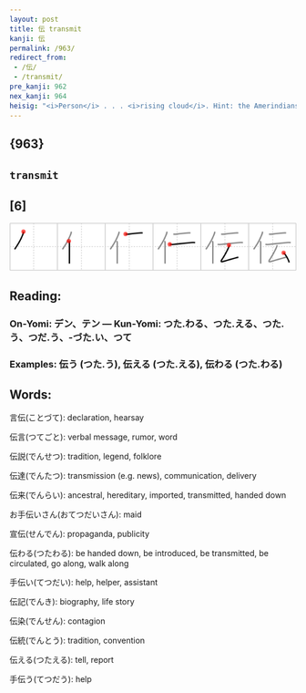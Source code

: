 ```yaml
---
layout: post
title: 伝 transmit
kanji: 伝
permalink: /963/
redirect_from:
 - /伝/
 - /transmit/
pre_kanji: 962
nex_kanji: 964
heisig: "<i>Person</i> . . . <i>rising cloud</i>. Hint: the Amerindians' smoke signal scan help provide a good image for this kanji, whose key word is meant to include <b>transmissions</b> of all sorts."
---
```


## {963}

## `transmit`

## [6]

<div class="stroke"><img src="../images/E4BC9D.png" /></div>

## Reading:

### On-Yomi: デン、テン &mdash; Kun-Yomi: つた.わる、つた.える、つた.う、つだ.う、-づた.い、つて

### Examples: 伝う (つた.う), 伝える (つた.える), 伝わる (つた.わる)

## Words:

言伝(ことづて): declaration, hearsay

伝言(つてごと): verbal message, rumor, word

伝説(でんせつ): tradition, legend, folklore

伝達(でんたつ): transmission (e.g. news), communication, delivery

伝来(でんらい): ancestral, hereditary, imported, transmitted, handed down

お手伝いさん(おてつだいさん): maid

宣伝(せんでん): propaganda, publicity

伝わる(つたわる): be handed down, be introduced, be transmitted, be circulated, go along, walk along

手伝い(てつだい): help, helper, assistant

伝記(でんき): biography, life story

伝染(でんせん): contagion

伝統(でんとう): tradition, convention

伝える(つたえる): tell, report

手伝う(てつだう): help
